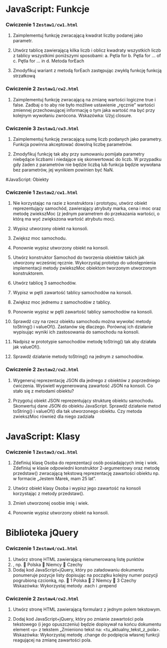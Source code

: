 # JavaScript: Funkcje

### Cwiczenie 1 `Zestaw1/cw1.html`
1. Zaimplementuj funkcję zwracającą kwadrat liczby podanej jako parametr.

2. Utwórz tablicę zawierającą kilka liczb i oblicz kwadraty wszystkich liczb z tablicy
wszystkimi poniższymi sposobami:
a. Pętla for
b. Pętla for … of
c. Pętla for … in
d. Metoda forEach

3. Zmodyfikuj wariant z metodą forEach zastępując zwykłą funkcję funkcją strzałkową

### Cwiczenie 2 `Zestaw1/cw2.html`
1. Zaimplementuj funkcję zwracającą na zmianę wartości logiczne true i false. Zadbaj o to
aby nie było możliwe ustawienie „ręcznie” wartości zmiennej przechowującej informację
o tym jaka wartość ma być przy kolejnym wywołaniu zwrócona.
Wskazówka: Użyj closure.

### Cwiczenie 3 `Zestaw1/cw3.html`
1. Zaimplementuj funkcję zwracającą sumę liczb podanych jako parametry. Funkcja
powinna akceptować dowolną liczbę parametrów.

2. Zmodyfikuj funkcję tak aby przy sumowaniu pomijała parametry niebędące liczbami i
niedające się skonwertować do liczb. W przypadku gdy żaden z parametrów nie będzie
liczbą lub funkcja będzie wywołana bez parametrów, jej wynikiem powinien być NaN.

#JavaScript: Obiekty
### Cwiczenie 1 `Zestaw2/cw1.html`

1. Nie korzystając na razie z konstruktora i prototypu, utwórz obiekt reprezentujący
samochód, zawierający atrybuty marka, cena i moc oraz metodę zwiekszMoc (z jednym
parametrem do przekazania wartości, o którą ma wyć zwiększona wartość atrybutu
moc).

2. Wypisz utworzony obiekt na konsoli.
3. Zwiększ moc samochodu.
4. Ponownie wypisz utworzony obiekt na konsoli.
5. Utwórz konstruktor Samochod do tworzenia obiektów takich jak utworzony wcześniej
ręcznie. Wykorzystaj prototyp do udostępnienia implementacji metody zwiekszMoc
obiektom tworzonym utworzonym konstruktorem.
6. Utwórz tablicę 3 samochodów.
7. Wypisz w pętli zawartość tablicy samochodów na konsoli.
8. Zwiększ moc jednemu z samochodów z tablicy.
9. Ponownie wypisz w pętli zawartość tablicy samochodów na konsoli.
10. Sprawdź czy na rzecz obiektu samochodu można wywołać metody toString() i valueOf().
Zastanów się dlaczego. Porównaj ich działanie wypisując wyniki ich zastosowania do
samochodu na konsoli.
11. Nadpisz w prototypie samochodów metodę toString() tak aby działała jak valueOf().
12. Sprawdź działanie metody toString() na jednym z samochodów.

### Cwiczenie 2 `Zestaw2/cw2.html`

1. Wygeneruj reprezentację JSON dla jednego z obiektów z poprzedniego ćwiczenia.
Wyświetl wygenerowaną zawartość JSON na konsoli. Co stało się z metodami obiektu?

2. Przygotuj obiekt JSON reprezentujący strukturę obiektu samochodu. Skonwertuj dane
JSON do obiektu JavaScript. Sprawdź działanie metod toString() i valueOf() dla tak
utworzonego obiektu. Czy metoda zwiekszMoc również dla niego zadziała

# JavaScript: Klasy

### Cwiczenie 1 `Zestaw3/cw1.html`

1. Zdefiniuj klasę Osoba do reprezentacji osób posiadających imię i wiek. Zdefiniuj w klasie
odpowiedni konstruktor 2-argumentowy oraz metodę przedstaw() zwracającą tekstową
reprezentację zawartości obiektu np. w formacie „Jestem Marek, mam 25 lat”.

2. Utwórz obiekt klasy Osoba i wypisz jego zawartość na konsoli korzystając z metody
przedstaw().

3. Zmień utworzonej osobie imię i wiek.

4. Ponownie wypisz utworzony obiekt na konsoli.

# Biblioteka jQuery

### Cwiczenie 1 `Zestaw4/cw1.html`

1. Utwórz stronę HTML zawierającą nienumerowaną listę punktów <LI>, np.
 Polska
 Niemcy
 Czechy
2. Dodaj kod JavaScript+jQuery, który po załadowaniu dokumentu ponumeruje pozycje listy
dopisując na początku kolejny numer pozycji pogrubioną czcionką, np.
 1 Polska
 2 Niemcy
 3 Czechy
Wskazówka: Wykorzystaj metody .each i .prepend

### Cwiczenie 2 `Zestaw4/cw2.html`

1. Utwórz stronę HTML zawierającą formularz z jednym polem tekstowym.

2. Dodaj kod JavaScript+jQuery, który po zmianie zawartości pola tekstowego (i jego
opuszczeniu) będzie dopisywał na końcu dokumentu element `<p>` z tekstem „Zmieniono
tekst na: <tu_aktualny_tekst_z_pola>.
Wskazówka: Wykorzystaj metodę .change do podpięcia własnej funkcji reagującej na zmianę
zawartości pola.